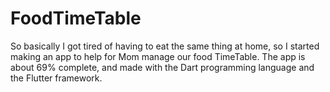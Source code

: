 # FoodTimeTable
So basically I got tired of having to eat the same thing at home, so I started making an app to help for Mom manage our food TimeTable. The app is about 69% complete, and made with the Dart programming language and the Flutter framework.
